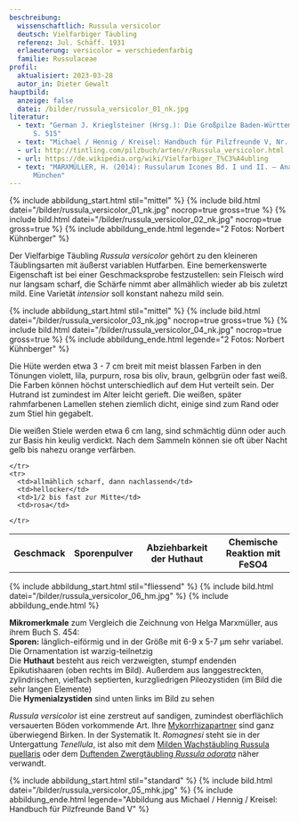 ```yaml
---
beschreibung:
  wissenschaftlich: Russula versicolor
  deutsch: Vielfarbiger Täubling
  referenz: Jul. Schäff. 1931
  erlaeuterung: versicolor = verschiedenfarbig
  familie: Russulaceae
profil:
  aktualisiert: 2023-03-28
  autor_in: Dieter Gewalt
hauptbild:
  anzeige: false
  datei: /bilder/russula_versicolor_01_nk.jpg
literatur:
  - text: "German J. Krieglsteiner (Hrsg.): Die Großpilze Baden-Württembergs Band 2
      S. 515"
  - text: "Michael / Hennig / Kreisel: Handbuch für Pilzfreunde V, Nr. 148"
  - url: http://tintling.com/pilzbuch/arten/r/Russula_versicolor.html
  - url: https://de.wikipedia.org/wiki/Vielfarbiger_T%C3%A4ubling
  - text: "MARXMÜLLER, H. (2014): Russularum Icones Bd. I und II. – Anatis-Verlag,
      München"
---
```

{% include abbildung_start.html stil="mittel" %}
{% include bild.html datei="/bilder/russula_versicolor_01_nk.jpg" nocrop=true gross=true %}
{% include bild.html datei="/bilder/russula_versicolor_02_nk.jpg" nocrop=true gross=true %}
{% include abbildung_ende.html legende="2 Fotos: Norbert Kühnberger" %}

Der Vielfarbige Täubling *Russula versicolor* gehört zu den kleineren Täublingsarten mit äußerst variablen Hutfarben. Eine bemerkenswerte Eigenschaft ist bei einer Geschmacksprobe festzustellen: sein Fleisch wird nur langsam scharf, die Schärfe nimmt aber allmählich wieder ab bis zuletzt mild. Eine Varietät *intensior* soll konstant nahezu mild sein.

{% include abbildung_start.html stil="mittel" %}
{% include bild.html datei="/bilder/russula_versicolor_03_nk.jpg" nocrop=true gross=true %}
{% include bild.html datei="/bilder/russula_versicolor_04_nk.jpg" nocrop=true gross=true %}
{% include abbildung_ende.html legende="2 Fotos: Norbert Kühnberger" %}

Die Hüte werden etwa 3 - 7 cm breit mit meist blassen Farben in den Tönungen violett, lila, purpurn, rosa bis oliv, braun, gelbgrün oder fast weiß. Die Farben können höchst unterschiedlich auf dem Hut verteilt sein. Der Hutrand ist zumindest im Alter leicht gerieft. Die weißen, später rahmfarbenen Lamellen stehen ziemlich dicht, einige sind zum Rand oder zum Stiel hin gegabelt.

Die weißen Stiele werden etwa 6 cm lang, sind schmächtig dünn oder auch zur Basis hin keulig verdickt. Nach dem Sammeln können sie oft über Nacht gelb bis nahezu orange verfärben.

<div class="table-responsive">
  <table class="table taeubling">
    <tr>
      <th rowspan="2">Geschmack</th>
      <th rowspan="2">Sporenpulver</th>
      <th rowspan="2">Abziehbarkeit der Huthaut</th>
      <th colspan="3" class="text-center">Chemische Reaktion mit FeSO4</th>
    </tr>
    <tr>
      
      
    </tr>
    <tr>
      <td>allmählich scharf, dann nachlassend</td>
      <td>hellocker</td>
      <td>1/2 bis fast zur Mitte</td>
      <td>rosa</td>
       
    </tr>
  </table>
</div>

{% include abbildung_start.html stil="fliessend" %}
{% include bild.html datei="/bilder/russula_versicolor_06_hm.jpg" %}
{% include abbildung_ende.html %}

**Mikromerkmale** zum Vergleich die Zeichnung von Helga Marxmüller, aus ihrem Buch S. 454:\
**Sporen:** länglich-eiförmig und in der Größe mit 6-9 x 5-7 µm sehr variabel. Die Ornamentation ist warzig-teilnetzig\
Die **Huthaut** besteht aus reich verzweigten, stumpf endenden Epikutishaaren (oben rechts im Bild). Außerdem aus langgestreckten, zylindrischen, vielfach septierten, kurzgliedrigen Pileozystiden (im Bild die sehr langen Elemente)  
Die **Hymenialzystiden** sind unten links im Bild zu sehen

*Russula versicolor* ist eine zerstreut auf sandigen, zumindest oberflächlich versauerten Böden vorkommende Art. Ihre [Mykorrhizapartner](Mykorrhiza "Glossar") sind ganz überwiegend Birken. In der Systematik lt. *Romagnesi* steht sie in der Untergattung *Tenellula*, ist also mit dem [Milden Wachstäubling Russula puellaris](/pilze/russula-puellaris-milder-wachstäubling-mädchentäubling) oder dem [Duftenden Zwergtäubling *Russula odorata*](/pilze/russula-odorata-duftender-zwergtäubling) näher verwandt.

{% include abbildung_start.html stil="standard" %}
{% include bild.html datei="/bilder/russula_versicolor_05_mhk.jpg" %}
{% include abbildung_ende.html legende="Abbildung aus Michael / Hennig / Kreisel: Handbuch für Pilzfreunde Band V" %}